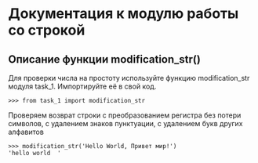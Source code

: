 Документация к модулю работы со строкой
===
Описание функции modification_str()
---
Для проверки числа на простоту используйте функцию modification_str модуля task_1. Импортируйте её в свой код.  

    >>> from task_1 import modification_str  

Проверяем возврат строки с преобразованием регистра без потери символов, с удалением знаков пунктуации, с удалением 
букв других алфавитов

    >>> modification_str('Hello World, Привет мир!')
    'hello world  '



